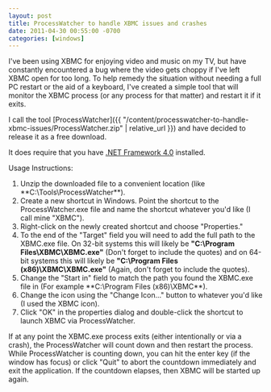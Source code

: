 ```yaml
---
layout: post
title: ProcessWatcher to handle XBMC issues and crashes
date: 2011-04-30 00:55:00 -0700
categories: [windows]
---
```

I've been using XBMC for enjoying video and music on my TV, but have constantly encountered a bug where the video gets choppy if I've left XBMC open for too long.  To help remedy the situation without needing a full PC restart or the aid of a keyboard, I've created a simple tool that will monitor the XBMC process (or any process for that matter) and restart it if it exits.

I call the tool [ProcessWatcher]({{ "/content/processwatcher-to-handle-xbmc-issues/ProcessWatcher.zip" | relative_url }}) and have decided to release it as a free download.

It does require that you have [.NET Framework 4.0](http://www.microsoft.com/downloads/en/details.aspx?FamilyID=9cfb2d51-5ff4-4491-b0e5-b386f32c0992&amp;displaylang=en) installed.

Usage Instructions:

1.  Unzip the downloaded file to a convenient location (like **C:\Tools\ProcessWatcher\**).
2.  Create a new shortcut in Windows.  Point the shortcut to the ProcessWatcher.exe file and name the shortcut whatever you'd like (I call mine "XBMC").
3.  Right-click on the newly created shortcut and choose "Properties."
4.  To the end of the "Target" field you will need to add the full path to the XBMC.exe file.  On 32-bit systems this will likely be **"C:\Program Files\XBMC\XBMC.exe"** (Don't forget to include the quotes) and on 64-bit systems this will likely be **"C:\Program Files (x86)\XBMC\XBMC.exe"** (Again, don't forget to include the quotes).
5.  Change the "Start in" field to match the path you found the XBMC.exe file in (For example **C:\Program Files (x86)\XBMC\**).
6.  Change the icon using the "Change Icon..." button to whatever you'd like (I used the XBMC icon).
7.  Click "OK" in the properties dialog and double-click the shortcut to launch XBMC via ProcessWatcher.

If at any point the XBMC.exe process exits (either intentionally or via a crash), the ProcessWatcher will count down and then restart the process.  While ProcessWatcher is counting down, you can hit the enter key (if the window has focus) or click "Quit" to abort the countdown immediately and exit the application.  If the countdown elapses, then XBMC will be started up again.